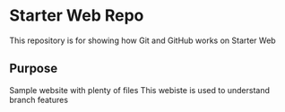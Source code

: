 # Starter Web Repo

This repository is for showing how Git and GitHub works on Starter Web

## Purpose

Sample website with plenty of files
This webiste is used to understand branch features